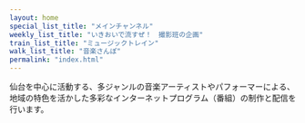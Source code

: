 ```yaml
---
layout: home
special_list_title: "メインチャンネル"
weekly_list_title: "いきおいで流すぜ！　撮影班の企画"
train_list_title: "ミュージックトレイン"
walk_list_title: "音楽さんぽ"
permalink: "index.html"
---
```


仙台を中心に活動する、多ジャンルの音楽アーティストやパフォーマーによる、 地域の特色を活かした多彩なインターネットプログラム（番組）の制作と配信を行います。
